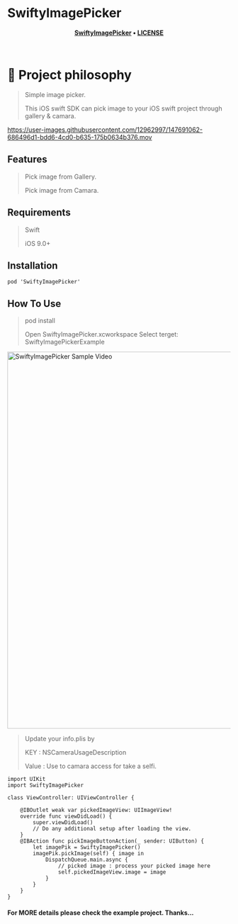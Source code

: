 # SwiftyImagePicker

<div align="center">

**[SwiftyImagePicker](https://github.com/shuvokr/SwiftyImagePicker) • 
[LICENSE](https://github.com/shuvokr/SwiftyImagePicker/blob/master/LICENSE)**

</div>

<br />

# 🧐 Project philosophy

> Simple image picker.
> 
> This iOS swift SDK can pick image to your iOS swift project through gallery & camara.


https://user-images.githubusercontent.com/12962997/147691062-686496d1-bdd6-4cd0-b635-175b0634b376.mov


## Features
> Pick image from Gallery.
> 
> Pick image from Camara.

## Requirements
> Swift
> 
> iOS 9.0+

## Installation
```
pod 'SwiftyImagePicker'
```

## How To Use
> pod install
> 
> Open SwiftyImagePicker.xcworkspace
> Select terget: SwiftyImagePickerExample

<img width="851" alt="SwiftyImagePicker Sample Video" src="https://user-images.githubusercontent.com/12962997/147737735-ffe1ae13-8c81-4d50-9fe6-d64eedf998cb.png">


> Update your info.plis by
>
> KEY   : NSCameraUsageDescription
>
> Value : Use to camara access for take a selfi.


```
import UIKit
import SwiftyImagePicker

class ViewController: UIViewController {

    @IBOutlet weak var pickedImageView: UIImageView!
    override func viewDidLoad() {
        super.viewDidLoad()
        // Do any additional setup after loading the view.
    }
    @IBAction func pickImageButtonAction(_ sender: UIButton) {
        let imagePik = SwiftyImagePicker()
        imagePik.pickImage(self) { image in
            DispatchQueue.main.async {
                // picked image : process your picked image here
                self.pickedImageView.image = image
            }
        }
    }
}
```

#### For MORE details please check the example project. Thanks...
